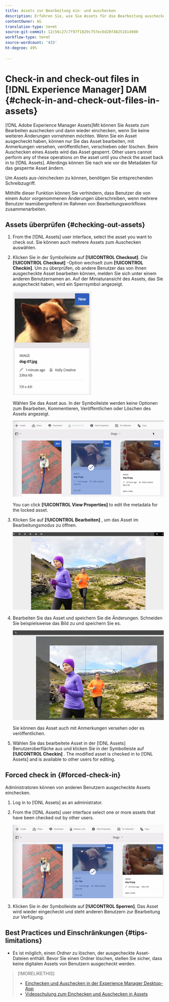 ```yaml
---
title: Assets zur Bearbeitung ein- und auschecken
description: Erfahren Sie, wie Sie Assets für die Bearbeitung auschecken und nach Abschluss der Änderungen wieder einchecken können.
contentOwner: AG
translation-type: tm+mt
source-git-commit: 12c56c27c7f97f1029c757ec6d28f482516149d0
workflow-type: tm+mt
source-wordcount: '433'
ht-degree: 49%

---
```



# Check-in and check-out files in [!DNL Experience Manager] DAM {#check-in-and-check-out-files-in-assets}

[!DNL Adobe Experience Manager Assets]Mit können Sie Assets zum Bearbeiten auschecken und dann wieder einchecken, wenn Sie keine weiteren Änderungen vornehmen möchten. Wenn Sie ein Asset ausgecheckt haben, können nur Sie das Asset bearbeiten, mit Anmerkungen versehen, veröffentlichen, verschieben oder löschen. Beim Auschecken eines Assets wird das Asset gesperrt. Other users cannot perform any of these operations on the asset until you check the asset back in to [!DNL Assets]. Allerdings können Sie nach wie vor die Metadaten für das gesperrte Asset ändern.

Um Assets aus-/einchecken zu können, benötigen Sie entsprechenden Schreibzugriff.

Mithilfe dieser Funktion können Sie verhindern, dass Benutzer die von einem Autor vorgenommenen Änderungen überschreiben, wenn mehrere Benutzer teamübergreifend im Rahmen von Bearbeitungsworkflows zusammenarbeiten.

## Assets überprüfen {#checking-out-assets}

1. From the [!DNL Assets] user interface, select the asset you want to check out. Sie können auch mehrere Assets zum Auschecken auswählen.
1. Klicken Sie in der Symbolleiste auf **[!UICONTROL Checkout]**.
Die **[!UICONTROL Checkout]** -Option wechselt zum **[!UICONTROL Checkin]**.
Um zu überprüfen, ob andere Benutzer das von Ihnen ausgecheckte Asset bearbeiten können, melden Sie sich unter einem anderen Benutzernamen an. Auf der Miniaturansicht des Assets, das Sie ausgecheckt haben, wird ein Sperrsymbol angezeigt.

   ![chlimage_1-471](assets/chlimage_1-471.png)

   Wählen Sie das Asset aus. In der Symbolleiste werden keine Optionen zum Bearbeiten, Kommentieren, Veröffentlichen oder Löschen des Assets angezeigt.

   ![chlimage_1-472](assets/chlimage_1-472.png)

   You can click **[!UICONTROL View Properties]** to edit the metadata for the locked asset.

1. Klicken Sie auf **[!UICONTROL Bearbeiten]** , um das Asset im Bearbeitungsmodus zu öffnen.

   ![chlimage_1-473](assets/chlimage_1-473.png)

1. Bearbeiten Sie das Asset und speichern Sie die Änderungen. Schneiden Sie beispielsweise das Bild zu und speichern Sie es.

   ![chlimage_1-474](assets/chlimage_1-474.png)

   Sie können das Asset auch mit Anmerkungen versehen oder es veröffentlichen.

1. Wählen Sie das bearbeitete Asset in der [!DNL Assets] Benutzeroberfläche aus und klicken Sie in der Symbolleiste auf **[!UICONTROL Checkin]** . The modified asset is checked in to [!DNL Assets] and is available to other users for editing.

## Forced check in {#forced-check-in}

Administratoren können von anderen Benutzern ausgecheckte Assets einchecken.

1. Log in to [!DNL Assets] as an administrator.
1. From the [!DNL Assets] user interface select one or more assets that have been checked out by other users.

   ![chlimage_1-476](assets/chlimage_1-476.png)

1. Klicken Sie in der Symbolleiste auf **[!UICONTROL Sperren]**. Das Asset wird wieder eingecheckt und steht anderen Benutzern zur Bearbeitung zur Verfügung.

## Best Practices und Einschränkungen {#tips-limitations}

* Es ist möglich, einen *Ordner* zu löschen, der ausgecheckte Asset-Dateien enthält. Bevor Sie einen Ordner löschen, stellen Sie sicher, dass keine digitalen Assets von Benutzern ausgecheckt werden.

>[!MORELIKETHIS]
>
>* [Einchecken und Auschecken in der Experience Manager Desktop-App](https://experienceleague.adobe.com/docs/experience-manager-desktop-app/using/using.html?lang=en#how-app-works2)
>* [Videoschulung zum Einchecken und Auschecken in Assets](https://experienceleague.adobe.com/docs/experience-manager-learn/assets/collaboration/check-in-and-check-out.html)

